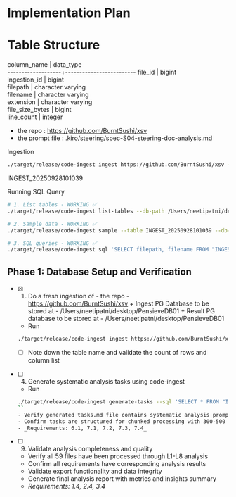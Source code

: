 # Implementation Plan

# Table Structure

column_name        | data_type               
-------------------+-------------------------
file_id            | bigint                  
ingestion_id       | bigint                  
filepath           | character varying       
filename           | character varying       
extension          | character varying       
file_size_bytes    | bigint                  
line_count         | integer   

- the repo : https://github.com/BurntSushi/xsv
- the prompt file : .kiro/steering/spec-S04-steering-doc-analysis.md



Ingestion
``` bash
./target/release/code-ingest ingest https://github.com/BurntSushi/xsv --db-path /Users/neetipatni/desktop/PensieveDB01
```
INGEST_20250928101039

Running SQL Query
``` bash
# 1. List tables - WORKING ✅
./target/release/code-ingest list-tables --db-path /Users/neetipatni/desktop/PensieveDB01

# 2. Sample data - WORKING ✅  
./target/release/code-ingest sample --table INGEST_20250928101039 --db-path /Users/neetipatni/desktop/PensieveDB01

# 3. SQL queries - WORKING ✅
./target/release/code-ingest sql 'SELECT filepath, filename FROM "INGEST_20250928101039" LIMIT 5' --db-path /Users/neetipatni/desktop/PensieveDB01

```


## Phase 1: Database Setup and Verification

- [x] 1. Do a fresh ingestion of - the repo - https://github.com/BurntSushi/xsv + Ingest PG Database to be stored at - /Users/neetipatni/desktop/PensieveDB01 + Result PG database to be stored at -  /Users/neetipatni/desktop/PensieveDB01
  - Run
  ``` bash
  ./target/release/code-ingest ingest https://github.com/BurntSushi/xsv --db-path /Users/neetipatni/desktop/PensieveDB01
  ```
  - [ ] Note down the table name and validate the count of rows and column list


- [ ] 4. Generate systematic analysis tasks using code-ingest
  - Run
  ``` bash
  ./target/release/code-ingest generate-tasks --sql 'SELECT * FROM "INGEST_20250928062949"' --prompt-file /Users/neetipatni/Desktop/Game20250927/pensieve/.kiro/steering/spec-S04-steering-doc-analysis.md --output-table QUERYRESULT_xsv_$%Y%M%D%H%S --tasks-file ./xsv-analysis-tasks.md --db-path /Users/neetipatni/desktop/PensieveDB01
  ``
  - Verify generated tasks.md file contains systematic analysis prompts for all 59 files
  - Confirm tasks are structured for chunked processing with 300-500 line segments and 10-20 line overlap
  - _Requirements: 6.1, 7.1, 7.2, 7.3, 7.4_


- [ ] 9. Validate analysis completeness and quality
  - Verify all 59 files have been processed through L1-L8 analysis
  - Confirm all requirements have corresponding analysis results
  - Validate export functionality and data integrity
  - Generate final analysis report with metrics and insights summary
  - _Requirements: 1.4, 2.4, 3.4_